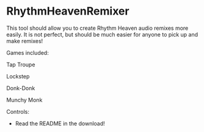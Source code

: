 # RhythmHeavenRemixer

This tool should allow you to create Rhythm Heaven audio remixes more easily.
It is not perfect, but should be much easier for anyone to pick up
and make remixes! 



Games included:

Tap Troupe

Lockstep

Donk-Donk

Munchy Monk


Controls:

- Read the README in the download!
